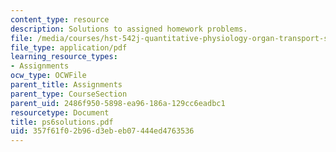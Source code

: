 ```yaml
---
content_type: resource
description: Solutions to assigned homework problems.
file: /media/courses/hst-542j-quantitative-physiology-organ-transport-systems-spring-2004/357f61f02b96d3ebeb07444ed4763536_ps6solutions.pdf
file_type: application/pdf
learning_resource_types:
- Assignments
ocw_type: OCWFile
parent_title: Assignments
parent_type: CourseSection
parent_uid: 2486f950-5898-ea96-186a-129cc6eadbc1
resourcetype: Document
title: ps6solutions.pdf
uid: 357f61f0-2b96-d3eb-eb07-444ed4763536
---
```

